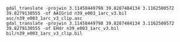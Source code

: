 

    gdal_translate -projwin 3.11458449798 39.8287484134 3.1162500572 39.8279130555 -of AAIGrid n39_e003_1arc_v3.bil asc/n39_e003_1arc_v3_clip.asc
    gdal_translate -projwin 3.11458449798 39.8287484134 3.1162500572 39.8279130555 -of EHdr n39_e003_1arc_v3.bil bil/n39_e003_1arc_v3_clip.bil
